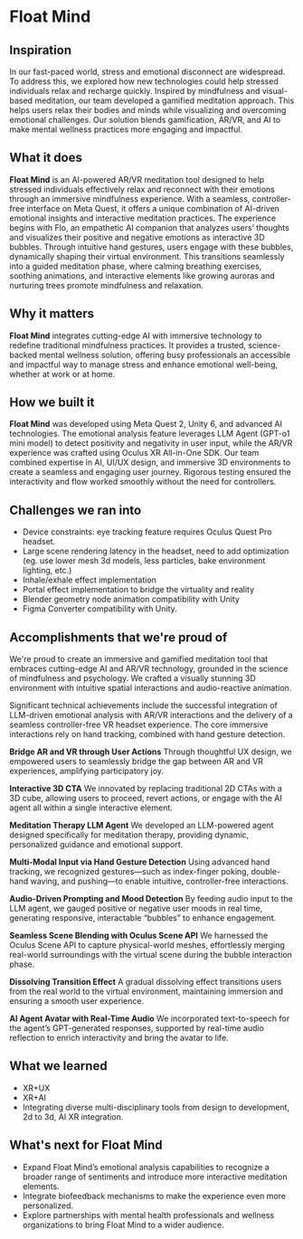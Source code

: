 # Float Mind

## Inspiration

In our fast-paced world, stress and emotional disconnect are widespread. To address this, we explored how new technologies could help stressed individuals relax and recharge quickly. Inspired by mindfulness and visual-based meditation, our team developed a gamified meditation approach. This helps users relax their bodies and minds while visualizing and overcoming emotional challenges. Our solution blends gamification, AR/VR, and AI to make mental wellness practices more engaging and impactful.

## What it does

**Float Mind** is an AI-powered AR/VR meditation tool designed to help stressed individuals effectively relax and reconnect with their emotions through an immersive mindfulness experience. With a seamless, controller-free interface on Meta Quest, it offers a unique combination of AI-driven emotional insights and interactive meditation practices.
The experience begins with Flo, an empathetic AI companion that analyzes users’ thoughts and visualizes their positive and negative emotions as interactive 3D bubbles. Through intuitive hand gestures, users engage with these bubbles, dynamically shaping their virtual environment. This transitions seamlessly into a guided meditation phase, where calming breathing exercises, soothing animations, and interactive elements like growing auroras and nurturing trees promote mindfulness and relaxation.

## Why it matters

**Float Mind** integrates cutting-edge AI with immersive technology to redefine traditional mindfulness practices. It provides a trusted, science-backed mental wellness solution, offering busy professionals an accessible and impactful way to manage stress and enhance emotional well-being, whether at work or at home.

## How we built it

**Float Mind** was developed using Meta Quest 2, Unity 6, and advanced AI technologies. The emotional analysis feature leverages LLM Agent (GPT-o1 mini model) to detect positivity and negativity in user input, while the AR/VR experience was crafted using Oculus XR All-in-One SDK. Our team combined expertise in AI, UI/UX design, and immersive 3D environments to create a seamless and engaging user journey. Rigorous testing ensured the interactivity and flow worked smoothly without the need for controllers.

## Challenges we ran into

* Device constraints: eye tracking feature requires Oculus Quest Pro headset.
* Large scene rendering latency in the headset, need to add optimization (eg. use lower mesh 3d models, less particles, bake environment lighting, etc.)
* Inhale/exhale effect implementation
* Portal effect implementation to bridge the virtuality and reality
* Blender geometry node animation compatibility with Unity
* Figma Converter compatibility with Unity.

## Accomplishments that we're proud of

We're proud to create an immersive and gamified meditation tool that embraces cutting-edge AI and AR/VR technology, grounded in the science of mindfulness and psychology. We crafted a visually stunning 3D environment with intuitive spatial interactions and audio-reactive animation.

Significant technical achievements include the successful integration of LLM-driven emotional analysis with AR/VR interactions and the delivery of a seamless controller-free VR headset experience. The core immersive interactions rely on hand tracking, combined with hand gesture detection.

**Bridge AR and VR through User Actions**
Through thoughtful UX design, we empowered users to seamlessly bridge the gap between AR and VR experiences, amplifying participatory joy.

**Interactive 3D CTA**
We innovated by replacing traditional 2D CTAs with a 3D cube, allowing users to proceed, revert actions, or engage with the AI agent all within a single interactive element.

**Meditation Therapy LLM Agent**
We developed an LLM-powered agent designed specifically for meditation therapy, providing dynamic, personalized guidance and emotional support.

**Multi-Modal Input via Hand Gesture Detection**
Using advanced hand tracking, we recognized gestures—such as index-finger poking, double-hand waving, and pushing—to enable intuitive, controller-free interactions.

**Audio-Driven Prompting and Mood Detection**
By feeding audio input to the LLM agent, we gauged positive or negative user moods in real time, generating responsive, interactable “bubbles” to enhance engagement.

**Seamless Scene Blending with Oculus Scene API**
We harnessed the Oculus Scene API to capture physical-world meshes, effortlessly merging real-world surroundings with the virtual scene during the bubble interaction phase.

**Dissolving Transition Effect**
A gradual dissolving effect transitions users from the real world to the virtual environment, maintaining immersion and ensuring a smooth user experience.

**AI Agent Avatar with Real-Time Audio**
We incorporated text-to-speech for the agent’s GPT-generated responses, supported by real-time audio reflection to enrich interactivity and bring the avatar to life.

## What we learned

* XR+UX
* XR+AI
* Integrating diverse multi-disciplinary tools from design to development, 2d to 3d, AI XR integration.



## What's next for Float Mind

* Expand Float Mind’s emotional analysis capabilities to recognize a broader range of sentiments and introduce more interactive meditation elements.
* Integrate biofeedback mechanisms to make the experience even more personalized.
* Explore partnerships with mental health professionals and wellness organizations to bring Float Mind to a wider audience.

